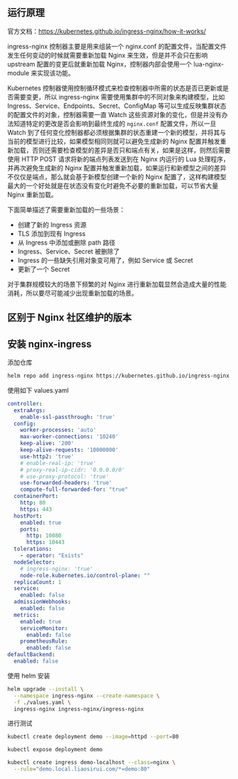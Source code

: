 ## 运行原理


官方文档：<https://kubernetes.github.io/ingress-nginx/how-it-works/>

ingress-nginx 控制器主要是用来组装一个 nginx.conf 的配置文件，当配置文件发生任何变动的时候就需要重新加载 Nginx 来生效，但是并不会只在影响 upstream 配置的变更后就重新加载 Nginx，控制器内部会使用一个 lua-nginx-module 来实现该功能。

Kubernetes 控制器使用控制循环模式来检查控制器中所需的状态是否已更新或是否需要变更，所以 ingress-nginx 需要使用集群中的不同对象来构建模型，比如 Ingress、Service、Endpoints、Secret、ConfigMap 等可以生成反映集群状态的配置文件的对象，控制器需要一直 Watch 这些资源对象的变化，但是并没有办法知道特定的更改是否会影响到最终生成的 `nginx.conf` 配置文件，所以一旦 Watch 到了任何变化控制器都必须根据集群的状态重建一个新的模型，并将其与当前的模型进行比较，如果模型相同则就可以避免生成新的 Nginx 配置并触发重新加载，否则还需要检查模型的差异是否只和端点有关，如果是这样，则然后需要使用 HTTP POST 请求将新的端点列表发送到在 Nginx 内运行的 Lua 处理程序，并再次避免生成新的 Nginx 配置并触发重新加载，如果运行和新模型之间的差异不仅仅是端点，那么就会基于新模型创建一个新的 Nginx 配置了，这样构建模型最大的一个好处就是在状态没有变化时避免不必要的重新加载，可以节省大量 Nginx 重新加载。

下面简单描述了需要重新加载的一些场景：

- 创建了新的 Ingress 资源
- TLS 添加到现有 Ingress
- 从 Ingress 中添加或删除 path 路径
- Ingress、Service、Secret 被删除了
- Ingress 的一些缺失引用对象变可用了，例如 Service 或 Secret
- 更新了一个 Secret

对于集群规模较大的场景下频繁的对 Nginx 进行重新加载显然会造成大量的性能消耗，所以要尽可能减少出现重新加载的场景。

## 区别于 Nginx 社区维护的版本

## 安装 nginx-ingress

添加仓库

```bash
helm repo add ingress-nginx https://kubernetes.github.io/ingress-nginx 
```

使用如下 values.yaml

```yaml
controller:
  extraArgs:
    enable-ssl-passthrough: 'true'
  config:
    worker-processes: 'auto'
    max-worker-connections: '10240'
    keep-alive: '200'
    keep-alive-requests: '10000000'
    use-http2: 'true'
    # enable-real-ip: 'true'
    # proxy-real-ip-cidr: '0.0.0.0/0'
    # use-proxy-protocol: 'true'
    use-forwarded-headers: 'true'
    compute-full-forwarded-for: "true"
  containerPort:
    http: 80
    https: 443
  hostPort:
    enabled: true
    ports:
      http: 10080
      https: 10443
  tolerations:
    - operator: "Exists"
  nodeSelector:
    # ingress-nginx: 'true'
    node-role.kubernetes.io/control-plane: ""
  replicaCount: 1
  service:
    enabled: false
  admissionWebhooks:
    enabled: false
  metrics:
    enabled: true
    serviceMonitor:
      enabled: false
    prometheusRule:
      enabled: false
defaultBackend:
  enabled: false

```

使用 helm 安装

```bash
helm upgrade --install \
  --namespace ingress-nginx --create-namespace \
  -f ./values.yaml \
  ingress-nginx ingress-nginx/ingress-nginx
```

进行测试

```bash
kubectl create deployment demo --image=httpd --port=80

kubectl expose deployment demo

kubectl create ingress demo-localhost --class=nginx \
  --rule="demo.local.liaosirui.com/*=demo:80"
```

